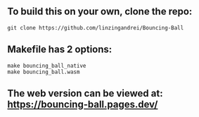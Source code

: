 ## To build this on your own, clone the repo:
```
git clone https://github.com/linzingandrei/Bouncing-Ball
```
## Makefile has 2 options:
```
make bouncing_ball_native
make bouncing_ball.wasm
```
## The web version can be viewed at: https://bouncing-ball.pages.dev/
